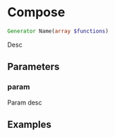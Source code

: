 # Compose

```php
Generator Name(array $functions)
```

Desc


## Parameters

### param

Param desc

## Examples
